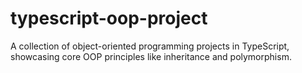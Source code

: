 # typescript-oop-project
A collection of object-oriented programming projects in TypeScript, showcasing core OOP principles like inheritance and polymorphism.
